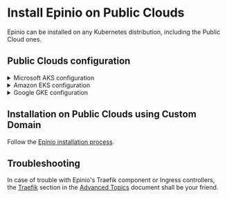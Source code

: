 # Install Epinio on Public Clouds

Epinio can be installed on any Kubernetes distribution, including the Public Cloud ones.

## Public Clouds configuration

<details>
<summary>Microsoft AKS configuration</summary>

### AKS prerequisites

* Epinio has been tested with AKS version **v1.21.9**
* To just try out Epinio, e.g. 2 **Standard_D2_v2** nodes are sufficient

### Create an AKS cluster

If you do not have an existing cluster, follow the [quickstart](https://docs.microsoft.com/en-us/azure/aks/kubernetes-walkthrough) to create an AKS cluster.
</details>

<details>
<summary>Amazon EKS configuration</summary>

### EKS prerequisites

* Epinio has been tested with EKS version **v1.21**
* To just try out Epinio, e.g. 2 **t3a.large** nodes are sufficient

### Create an EKS cluster

If you do not have an existing cluster, follow the [quickstart](https://docs.aws.amazon.com/eks/latest/userguide/getting-started.html) to create an EKS cluster.
</details>

<details>
<summary>Google GKE configuration</summary>

### GKE prerequisites

* Epinio has been tested with GKE version **v1.21.9**
* To just try out Epinio, e.g. 1 **n2-standard-4** node is sufficient

### Create a GKE cluster

If you do not have an existing cluster, follow the [quickstart](https://cloud.google.com/kubernetes-engine/docs/quickstart) to create a GKE cluster.
</details>

## Installation on Public Clouds using Custom Domain

Follow the [Epinio installation process](../installation/installation.md).

## Troubleshooting

In case of trouble with Epinio's Traefik component or Ingress controllers, the [Traefik](../explanations/advanced.md#traefik) section in the [Advanced Topics](../explanations/advanced.md) document shall be your friend.
